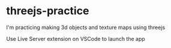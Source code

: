 # threejs-practice
I'm practicing making 3d objects and texture maps using threejs

Use Live Server extension on VSCode to launch the app
